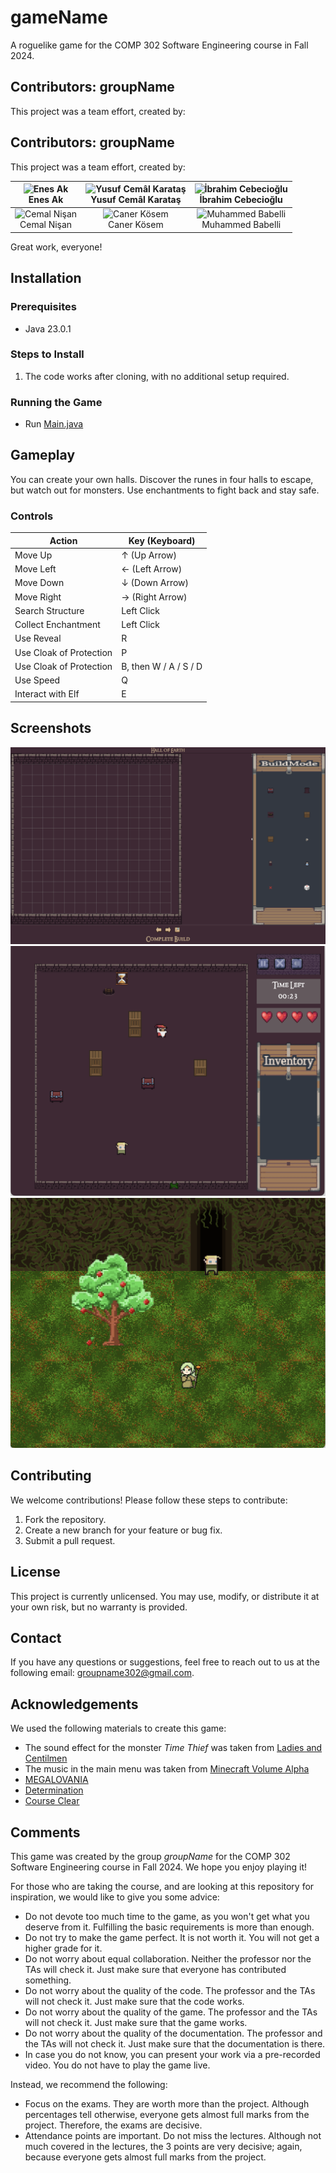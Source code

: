 # gameName

A roguelike game for the COMP 302 Software Engineering course in Fall 2024.

## Contributors: groupName

This project was a team effort, created by:

## Contributors: groupName

This project was a team effort, created by:

| ![Enes Ak](https://avatars.githubusercontent.com/enesak21?s=100) <br /> Enes Ak | ![Yusuf Cemâl Karataş](https://avatars.githubusercontent.com/TavarishYosef?s=100) <br /> Yusuf Cemâl Karataş | ![İbrahim Cebecioğlu](https://avatars.githubusercontent.com/ibrahimcbc?s=100) <br /> İbrahim Cebecioğlu |
|:---------------------------------------------------------------:|:-------------------------------------------------------------:|:------------------------------------------------------------:|
| ![Cemal Nişan](https://avatars.githubusercontent.com/cemalnisan?s=100) <br /> Cemal Nişan | ![Caner Kösem](https://avatars.githubusercontent.com/canerkosem?s=100) <br /> Caner Kösem | ![Muhammed Babelli](https://avatars.githubusercontent.com/muhbabelli?s=100) <br /> Muhammed Babelli |

Great work, everyone!

## Installation

### Prerequisites
- Java 23.0.1

### Steps to Install
1. The code works after cloning, with no additional setup required.

### Running the Game
- Run [Main.java](src/domain/main/Main.java)

## Gameplay
You can create your own halls. Discover the runes in four halls to escape, but watch out for monsters. Use enchantments to fight back and stay safe.

### Controls

 Action         | Key (Keyboard) |
|----------------|----------------|
| Move Up        | ↑ (Up Arrow)   |
| Move Left      | ← (Left Arrow) |
| Move Down      | ↓ (Down Arrow) |
| Move Right     | → (Right Arrow)|
| Search Structure     | Left Click |
| Collect Enchantment | Left Click |
| Use Reveal | R |
| Use Cloak of Protection | P |
| Use Cloak of Protection | B, then W / A / S / D |
| Use Speed | Q |
| Interact with Elf | E |


## Screenshots

![Build Mode Screen Shot](reports/screenshots/buildMode.png)
![Play Mode Screen Shot](reports/screenshots/playMode.png)
![Outside Screen Shot](reports/screenshots/outside.png)

## Contributing

We welcome contributions! Please follow these steps to contribute:
1. Fork the repository.
2. Create a new branch for your feature or bug fix.
3. Submit a pull request.

## License
This project is currently unlicensed. You may use, modify, or distribute it at your own risk, but no warranty is provided.

## Contact

If you have any questions or suggestions, feel free to reach out to us at the following email:
groupname302@gmail.com.

## Acknowledgements

We used the following materials to create this game:
- The sound effect for the monster *Time Thief* was taken from [Ladies and Centilmen](https://www.youtube.com/watch?v=40Ka2G6qYMY)
- The music in the main menu was taken from [Minecraft Volume Alpha](https://www.youtube.com/watch?v=qq-RGFyaq0U&list=PL3817D41C7D841E23&index=16)
- [MEGALOVANIA](https://www.youtube.com/watch?v=0FCvzsVlXpQ)
- [Determination](https://www.youtube.com/watch?v=h1wSPmlZV-w)
- [Course Clear](https://www.youtube.com/watch?v=wRkp6apEovA)

## Comments

This game was created by the group *groupName* for the COMP 302 Software Engineering course in Fall 2024. We hope you enjoy playing it!

For those who are taking the course, and are looking at this repository for inspiration, we would like to give you some advice:
- Do not devote too much time to the game, as you won't get what you deserve from it. Fulfilling the basic requirements is more than enough.
- Do not try to make the game perfect. It is not worth it. You will not get a higher grade for it.
- Do not worry about equal collaboration. Neither the professor nor the TAs will check it. Just make sure that everyone has contributed something.
- Do not worry about the quality of the code. The professor and the TAs will not check it. Just make sure that the code works.
- Do not worry about the quality of the game. The professor and the TAs will not check it. Just make sure that the game works.
- Do not worry about the quality of the documentation. The professor and the TAs will not check it. Just make sure that the documentation is there.
- In case you do not know, you can present your work via a pre-recorded video. You do not have to play the game live.

Instead, we recommend the following:
- Focus on the exams. They are worth more than the project. Although percentages tell otherwise, everyone gets almost full marks from the project. Therefore, the exams are decisive.
- Attendance points are important. Do not miss the lectures. Although not much covered in the lectures, the 3 points are very decisive; again, because everyone gets almost full marks from the project.
